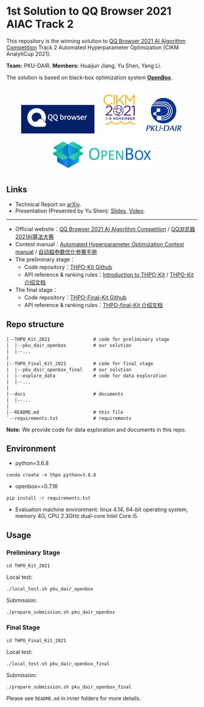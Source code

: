 # 1st Solution to QQ Browser 2021 AIAC Track 2

This repository is the winning solution to [QQ Browser 2021 AI Algorithm Competition](https://algo.browser.qq.com/)
Track 2 Automated Hyperparameter Optimization (CIKM AnalytiCup 2021).

**Team:** PKU-DAIR. **Members:** Huaijun Jiang, Yu Shen, Yang Li.

The solution is based on black-box optimization system [**OpenBox**](https://github.com/PKU-DAIR/open-box).

<p align="center">
<img src="./docs/pics/qq_browser_logo.png" height="75">
<img src="./docs/pics/cikm_2021_logo.jpeg" height="125">
<img src="./docs/pics/dair_logo.png" height="100">
<img src="./docs/pics/openbox_logo.png" height="100"/>
</p>

## Links

* Technical Report on [arXiv](https://arxiv.org/abs/2111.00513).
* Presentation (Presented by Yu Shen): [Slides](https://pcg-kandian-alg-race-1251316161.cos.ap-guangzhou.myqcloud.com/ws/topic2/AIAC_CIKM2021_Track2_1st_PKU-DAIR/PKU-DAIR_slide.pdf), [Video](https://pcg-kandian-alg-race-1251316161.cos.ap-guangzhou.myqcloud.com/ws/topic2/AIAC_CIKM2021_Track2_1st_PKU-DAIR/PKU-DAIR_video.mp4).

-----

* Official website：[QQ Browser 2021 AI Algorithm Competiton](https://algo.browser.qq.com/#en) / [QQ浏览器2021AI算法大赛](https://algo.browser.qq.com/)
* Contest manual：[Automated Hyperparameter Optimization Contest manual](https://docs.qq.com/doc/p/9b3e04cecb9631e393e4316d4b10eaa781b5fd61?dver=2.1.27141849) / [自动超参数优化参赛手册](https://docs.qq.com/doc/p/681e40251e75740c654289ddfb827b7571107693?dver=2.1.27141849)
* The preliminary stage：
  * Code repository：[THPO-Kit Github](https://github.com/QQ-Browser-AI-Algorithm-Competition/THPO_Kit_2021)
  * API reference & ranking rules：[Introduction to THPO-Kit](https://docs.qq.com/doc/p/f274d4d7a1e666b652048b72fb6d3a946ed18c7f?dver=2.1.27141849) / [THPO-Kit 介绍文档](https://docs.qq.com/doc/p/ab5c751cdc66a2f7abde4a3701ce375dd56ea713?dver=2.1.27141849)
* The final stage：
  * Code repository：[THPO-Final-Kit Github](https://github.com/QQ-Browser-AI-Algorithm-Competition/THPO_Final_Kit_2021)
  * API reference & ranking rules：[THPO-final-Kit 介绍文档](https://docs.qq.com/doc/p/91cf1a0033fff380993379ddee9635a474579752?dver=2.1.27211085)

## Repo structure

```
|--THPO_Kit_2021                # code for preliminary stage
|  |--pku_dair_openbox          # our solution
|  |--...
|
|--THPO_Final_Kit_2021          # code for final stage
|  |--pku_dair_openbox_final    # our solution
|  |--explore_data              # code for data exploration
|  |--...
|
|--docs                         # documents
|  |--...
|
|--README.md                    # this file
`--requirements.txt             # requirements
```

**Note:** We provide code for data exploration and documents in this repo.

## Environment

+ python=3.6.8

```shell
conda create -n thpo python=3.6.8
```

+ openbox==0.7.16

```shell
pip install -r requirements.txt
```

+ Evaluation machine environment: linux 4.14, 64-bit operating system, memory 4G,
CPU 2.3GHz dual-core Intel Core i5.

## Usage

### Preliminary Stage

```shell
cd THPO_Kit_2021
```

Local test:

```shell
./local_test.sh pku_dair_openbox
```

Submission:

```shell
./prepare_submission.sh pku_dair_openbox
```

### Final Stage

```shell
cd THPO_Final_Kit_2021
```

Local test:

```shell
./local_test.sh pku_dair_openbox_final
```

Submission:

```shell
./prepare_submission.sh pku_dair_openbox_final
```

Please see `README.md` in inner folders for more details.
